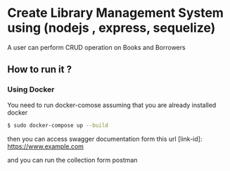 # Create Library Management System using (nodejs , express, sequelize)

A user can perform CRUD operation on Books and Borrowers

## How to run it ?

### Using Docker

You need to run docker-comose assuming that you are already installed docker
```sh
$ sudo docker-compose up --build
```

then you can access swagger documentation form this url 
[link-id]: https://www.example.com

and you can run the collection form postman 



